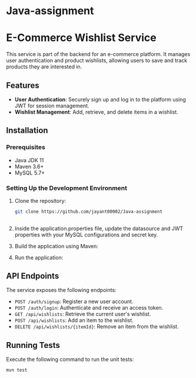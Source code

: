 # Java-assignment
# E-Commerce Wishlist Service

This service is part of the backend for an e-commerce platform. It manages user authentication and product wishlists, allowing users to save and track products they are interested in.

## Features

- **User Authentication**: Securely sign up and log in to the platform using JWT for session management.
- **Wishlist Management**: Add, retrieve, and delete items in a wishlist.

## Installation

### Prerequisites

- Java JDK 11
- Maven 3.6+
- MySQL 5.7+

### Setting Up the Development Environment

1. Clone the repository:
   ```sh
   git clone https://github.com/jayant00002/Java-assignment
 

2. Inside the application.properties file, update the datasource and JWT properties with your MySQL configurations and secret key.

3. Build the application using Maven:

4. Run the application:

## API Endpoints

The service exposes the following endpoints:

- `POST /auth/signup`: Register a new user account.
- `POST /auth/login`: Authenticate and receive an access token.
- `GET /api/wishlists`: Retrieve the current user's wishlist.
- `POST /api/wishlists`: Add an item to the wishlist.
- `DELETE /api/wishlists/{itemId}`: Remove an item from the wishlist.

## Running Tests

Execute the following command to run the unit tests:
```sh
mvn test


